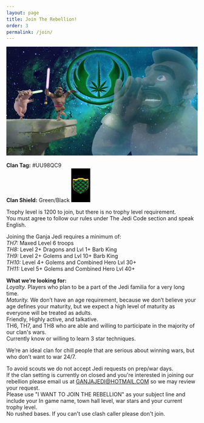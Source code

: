 ```yaml
---
layout: page
title: Join The Rebellion!
order: 3
permalink: /join/
---
```


![Spirit Call](/spirit.jpg)

**Clan Tag:** #UU98QC9 <br/>
**Clan Shield:** Green/Black <img src="/badge.jpg" width="50px"/>

Trophy level is 1200 to join, but there is no trophy level requirement. <br/>
You must agree to follow our rules under The Jedi Code section and speak English. 

Joining the Ganja Jedi requires a minimum of: <br/>
*TH7:*  Maxed Level 6 troops <br/>
*TH8:*  Level 2+ Dragons and Lvl 1+ Barb King <br/>
*TH9:*  Level 2+ Golems and Lvl 10+ Barb King <br/>
*TH10:* Level 4+ Golems and Combined Hero Lvl 30+ <br/>
*TH11:* Level 5+ Golems and Combined Hero Lvl 40+ <br/>

**What we’re looking for:** <br/>
*Loyalty.*  Players who plan to be a part of the Jedi familia for a very long time. <br/>
*Maturity.* We don’t have an age requirement, because we don’t believe your age defines your maturity, but we expect a high level of maturity as everyone will be treated as adults.  <br/>
Friendly, Highly active, and talkative.  <br/>
TH6, TH7, and TH8 who are able and willing to participate in the majority of our clan's wars. <br/>
Currently know or willing to learn 3 star techniques.  

We’re an ideal clan for chill people that are serious about winning wars, but who don’t want to war 24/7.<br/> 

To avoid scouts we do not accept Jedi requests on prep/war days. <br/>
If the clan setting is currently on closed and you're interested in joining our rebellion please email us at GANJAJEDI@HOTMAIL.COM so we may review your request. <br/>
Please use "I WANT TO JOIN THE REBELLION" as your subject line and include your In game name, town hall level, war stars and your current trophy level. <br/> 
No rushed bases. If you can't use clash caller please don't join.
